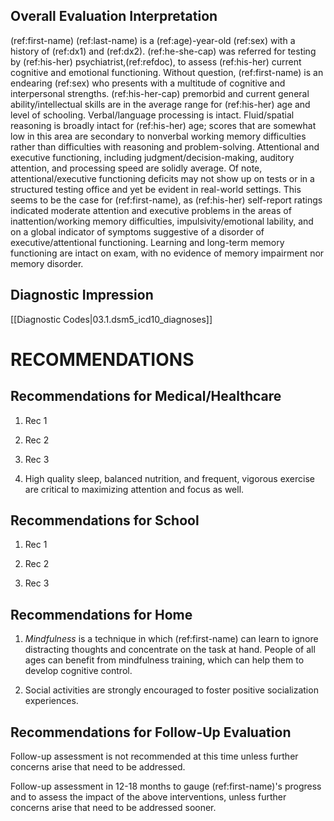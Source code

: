 ## Overall Evaluation Interpretation

(ref:first-name) (ref:last-name) is a (ref:age)-year-old (ref:sex) with a history of (ref:dx1) and (ref:dx2).
(ref:he-she-cap) was referred for testing by (ref:his-her) psychiatrist,(ref:refdoc), to assess (ref:his-her) current cognitive and emotional functioning.
Without question, (ref:first-name) is an endearing (ref:sex) who presents with a
multitude of cognitive and interpersonal strengths.
(ref:his-her-cap) premorbid and current general ability/intellectual skills are in the average range for (ref:his-her) age and level of schooling.
Verbal/language processing is intact.
Fluid/spatial reasoning is broadly intact for (ref:his-her) age; scores that are somewhat low in this area are secondary to nonverbal working memory difficulties rather than difficulties with reasoning and problem-solving.
Attentional and executive functioning, including judgment/decision-making, auditory attention, and processing speed are solidly average.
Of note, attentional/executive functioning deficits may not show up on tests or in a structured testing office and yet be evident in real-world settings.
This seems to be the case for (ref:first-name), as (ref:his-her) self-report ratings indicated moderate attention and executive problems in the areas of inattention/working memory difficulties, impulsivity/emotional lability, and on a global indicator of symptoms suggestive of a disorder of executive/attentional functioning.
Learning and long-term memory functioning are intact on exam, with no evidence of memory impairment nor memory disorder.

## Diagnostic Impression

[[Diagnostic Codes|03.1.dsm5_icd10_diagnoses]]

# RECOMMENDATIONS

## Recommendations for Medical/Healthcare

1. Rec 1

1. Rec 2

1. Rec 3

1. High quality sleep, balanced nutrition, and frequent, vigorous exercise are
   critical to maximizing attention and focus as well.

## Recommendations for School

1. Rec 1

1. Rec 2

1. Rec 3

## Recommendations for Home

1.  _Mindfulness_ is a technique in which (ref:first-name) can learn to ignore
    distracting thoughts and concentrate on the task at hand. People of all ages can benefit from mindfulness training, which can help them to develop
    cognitive control.

1.  Social activities are strongly encouraged to foster positive socialization
    experiences.

## Recommendations for Follow-Up Evaluation

Follow-up assessment is not recommended at this time unless further concerns
arise that need to be addressed.

Follow-up assessment in 12-18 months to gauge (ref:first-name)'s progress and to
assess the impact of the above interventions, unless further concerns arise that
need to be addressed sooner.
